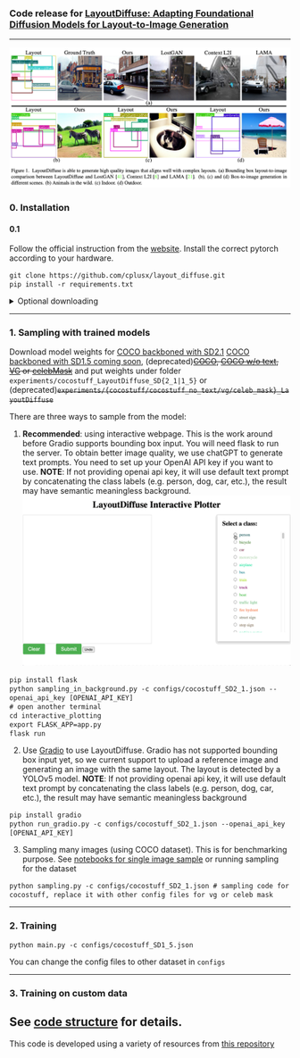 ### Code release for [LayoutDiffuse: Adapting Foundational Diffusion Models for Layout-to-Image Generation](https://github.com/cplusx/layout_diffuse)

---
![teaser](figures/teaser.png)
### 0. Installation
#### 0.1 
Follow the official instruction from the [website](https://pytorch.org/get-started/locally/). Install the correct pytorch according to your hardware.
```
git clone https://github.com/cplusx/layout_diffuse.git
pip install -r requirements.txt
```
<details>
  <summary>Optional downloading</summary>
  
    #### 0.2  Download dataset (optional, only required for training)

    Download dataset. Run 
    ```
    bash scripts/download_coco.sh
    bash scripts/download_vg.sh
    bash scripts/download_celebMask.sh
    ```

    This should create a folder in `~/disk2/data` and put all files in that folder.


    *Note for celebMask*: 
    1. You might have see problem when downloading celebMask dataset saying that the file has been downloaded too many times. You will need to go to their [website](https://github.com/switchablenorms/CelebAMask-HQ) to download. 
    2. You need to use this [script](https://github.com/switchablenorms/CelebAMask-HQ/blob/master/face_parsing/Data_preprocessing/g_mask.py) to convert celebMask part-ground-truth to mask-ground-truth.

    #### 0.3 (Optional, only required for training)
    Download foundational pretrained models, run
    ```
    bash scripts/download_pretrained_models.sh {face|ldm|SD1_5|SD2_1|all}
    ```

    #### 0.4 (Optional) log experiments with WandB
    The visualization depends on `wandb`, remember to set it on your server by `wandb login`.
  
</details>


---

### 1. Sampling with trained models

Download model weights for [COCO backboned with SD2.1](https://huggingface.co/cplusx/LD/resolve/main/LD_SD2_1.ckpt) [COCO backboned with SD1.5 coming soon](), (deprecated)~~[COCO](https://automl-mm-bench.s3.amazonaws.com/layoutdiffuse/v1/model_release/coco/epoch=0059.ckpt), [COCO w/o text](https://automl-mm-bench.s3.amazonaws.com/layoutdiffuse/v1/model_release/coco_no_text/epoch=0059.ckpt), [VG](https://automl-mm-bench.s3.amazonaws.com/layoutdiffuse/v1/model_release/vg/latest.ckpt) or [celebMask](https://automl-mm-bench.s3.amazonaws.com/layoutdiffuse/v1/model_release/celeb_mask/latest.ckpt)~~ and put weights under folder `experiments/cocostuff_LayoutDiffuse_SD{2_1|1_5}` or (deprecated)~~`experiments/{cocostuff/cocostuff_no_text/vg/celeb_mask}_LayoutDiffuse`~~

There are three ways to sample from the model:

1. **Recommended**: using interactive webpage. This is the work around before Gradio supports bounding box input. You will need flask to run the server. To obtain better image quality, we use chatGPT to generate text prompts. You need to set up your OpenAI API key if you want to use. **NOTE**: If not providing openai api key, it will use default text prompt by concatenating the class labels (e.g. person, dog, car, etc.), the result may have semantic meaningless background.
![Interactive plotting](figures/LD_interacitve_demo.gif)
```
pip install flask
python sampling_in_background.py -c configs/cocostuff_SD2_1.json --openai_api_key [OPENAI_API_KEY]
# open another terminal
cd interactive_plotting
export FLASK_APP=app.py
flask run
```


2. Use [Gradio](https://gradio.app/) to use LayoutDiffuse. Gradio has not supported bounding box input yet, so we current support to upload a reference image and generating an image with the same layout. The layout is detected by a YOLOv5 model. **NOTE**: If not providing openai api key, it will use default text prompt by concatenating the class labels (e.g. person, dog, car, etc.), the result may have semantic meaningless background
```
pip install gradio
python run_gradio.py -c configs/cocostuff_SD2_1.json --openai_api_key [OPENAI_API_KEY]
```

3. Sampling many images (using COCO dataset). This is for benchmarking purpose.
See [notebooks for single image sample](sampling.ipynb) or running sampling for the dataset
```
python sampling.py -c configs/cocostuff_SD2_1.json # sampling code for cocostuff, replace it with other config files for vg or celeb mask
```

---

### 2. Training
```
python main.py -c configs/cocostuff_SD1_5.json
```
You can change the config files to other dataset in `configs`

---

### 3. Training on custom data
See [code structure](DDIM_ldm/README.md) for details.
---

This code is developed using a variety of resources from [this repository](https://github.com/lucidrains/denoising-diffusion-pytorch)